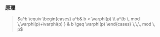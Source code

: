 ### 原理
> $a^b \equiv \begin{cases}
    a^b&  b < \varphi(p) \\
    a^{b \, mod \,\varphi(p)+\varphi(p) } & b \geq \varphi(p)
    \end{cases} \,\,\, mod \, p$
